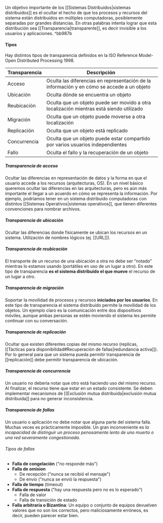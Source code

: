 Un objetivo importante de los [[Sistemas Distribuidos|sistemas distribuidos]] es el ocultar el hecho de que los procesos y recursos del sistema están distribuidos en múltiples computadoras, posiblemente separadas por grandes distancias. En otras palabras intenta lograr que esta distribución sea [[Transparencia|transparente]], es decir invisible a los usuarios y aplicaciones. ^bb987b

#### Tipos
Hay distintos tipos de transparencia definidos en la ISO Reference Model-Open Distributed Processing 1998.

| Transparencia | Descripción                                                                                |
|---------------|--------------------------------------------------------------------------------------------|
| Acceso        | Oculta las diferencias en representación de la información y en cómo se accede a un objeto |
| Ubicación     | Oculta dónde se encuentra un objeto                                                        |
| Reubicación   | Oculta que un objeto puede ser movido a otra localización mientras está siendo utilizado   |
| Migración     | Oculta que un objeto puede moverse a otra localización                                     |
| Replicación   | Oculta que un objeto está replicado                                                        |
| Concurrencia  | Oculta que un objeto puede estar compartido por varios usuarios independientes             |
| Fallo         | Oculta el fallo y la recuperación de un objeto                                             |

##### Transparencia de acceso
Ocultar las diferencias en representación de datos y la forma en que el usuario accede a los recursos (arquitecturas, OS). En un nivel básico queremos ocultar las diferencias en las arquitecturas, pero es aún más importante el llegar a un acuerdo en cómo se representa la información. Por ejemplo, podríamos tener en un sistema distribuido computadoras con distintos [[Sistemas Operativos|sistemas operativos]], que tienen diferentes convenciones para nombrar archivos.

##### Transparencia de ubicación 
Ocultar las diferencias donde físicamente se ubican los recursos en un sistema. Utilización de nombres lógicos (ej. [[URL]]).

##### Transparencia de reubicación 
El transporte de un recurso de una ubicación a otra no debe ser “notado” mientras lo estamos usando (portátiles en uso de un lugar a otro). En este tipo de transparencia **es el sistema distribuido el que mueve** el recurso de un lugar a otro.

##### Transparencia de migración 
Soportar la movilidad de procesos y recursos **iniciados por los usuarios**. En este tipo de transparencia el sistema distribuido permite la movilidad de los objetos. Un ejemplo claro es la comunicación entre dos dispositivos móviles, aunque ambas personas se estén moviendo el sistema les permite continuar con su conversación.

##### Transparencia de replicación 
Ocultar que existen diferentes copias del mismo recurso (replicas, [[Tácticas para disponibilidad#Recuperación de fallas|redundancia activa]]). Por lo general para que un sistema pueda permitir transparencia de [[replicación]] debe permitir transparencia de ubicación.

##### Transparencia de concurrencia 
Un usuario no debería notar que otro está haciendo uso del mismo recurso. Al finalizar, el recurso tiene que estar en un estado consistente. Se deben implementar mecanismos de [[Exclusión mutua distribuida|exclusión mutua distribuida]] para no generar inconsistencia.

##### Transparencia de fallas
Un usuario o aplicación no debe notar que alguna parte del sistema falla. Muchas veces es prácticamente imposible. Un gran inconveniente es *la incapacidad de distinguir un proceso penosamente lento de uno muerto o una red severamente congestionada*.

###### Tipos de fallas
- **Falla de congelación** ("no responde más")
- **Falla de omision**
	- De recepción ("nunca se recibió el mensaje")
	- De envío ("nunca se envió la respuesta")
- **Falla de tiempo** (timeout)
- **Falla de respuesta** ("hay una respuesta pero no es lo esperado")
	- Falla de valor
	- Falla de transición de estado 
- **Falla arbitraria o Bizantina**: Un equipo o conjunto de equipos devuelven valores que no son los correctos, pero maliciosamente erróneos, es decir, pueden parecer estar bien.

